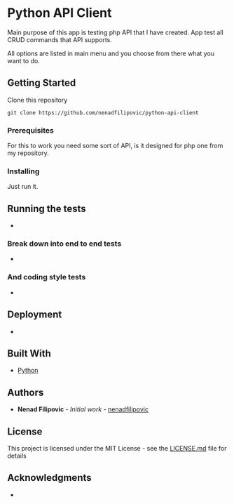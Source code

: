 # Python API Client

Main purpose of this app is testing php API that I have created.
App test all CRUD commands that API supports.

All options are listed in main menu and you choose from there what you want to do.

## Getting Started

Clone this repository

```
git clone https://github.com/nenadfilipovic/python-api-client
```

### Prerequisites

For this to work you need some sort of API, is it designed for php one from my repository.

### Installing

Just run it.

## Running the tests

-

### Break down into end to end tests

-

### And coding style tests

-

## Deployment

-

## Built With

* [Python](https://www.python.org/)

## Authors

* **Nenad Filipovic** - *Initial work* - [nenadfilipovic](https://github.com/nenadfilipovic)

## License

This project is licensed under the MIT License - see the [LICENSE.md](LICENSE.md) file for details

## Acknowledgments

-
